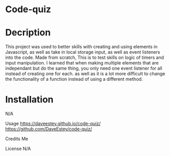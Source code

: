 # Code-quiz

# Decription
This project was used to better skills with creating and using elements in Javascript, as well as take in local storage input, as well as event listeners into the code. Made from scratch, This is to test skills on logic of timers and input manipulation. I learned that when making multiple elements that are independant but do the same thing, you only need one event listener for all instead of creating one for each. as well as it is a lot more difficult to change the functionality of a function instead of using a different method.

# Installation
N/A

Usage
https://daveestey.github.io/code-quiz/
https://github.com/DaveEstey/code-quiz/


Credits
Me

License
N/A
